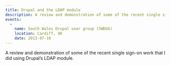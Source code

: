 ```yaml
---
title: Drupal and the LDAP module
description: A review and demonstration of some of the recent single sign-on work that I did using Drupal’s LDAP module.
events:
  -
    name: South Wales Drupal user group (SWDUG)
    location: Cardiff, UK
    date: 2013-07-10
---
```


A review and demonstration of some of the recent single sign-on work that I did using Drupal’s LDAP module.
